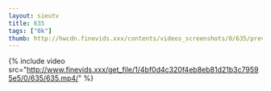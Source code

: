 ```yaml
--- 
layout: sieutv
title: 635
tags: ["0k"]
thumb: http://hwcdn.finevids.xxx/contents/videos_screenshots/0/635/preview.mp4.jpg
---
```

{% include video src="http://www.finevids.xxx/get_file/1/4bf0d4c320f4eb8eb81d21b3c79595e5/0/635/635.mp4/" %} 
